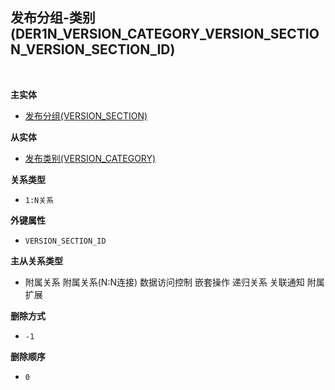 ## 发布分组-类别(DER1N_VERSION_CATEGORY_VERSION_SECTION_VERSION_SECTION_ID) <!-- {docsify-ignore-all} -->



<br>
<p class="panel-title"><b>主实体</b></p>

* [发布分组(VERSION_SECTION)](module/ProjMgmt/Version_section)

<p class="panel-title"><b>从实体</b></p>

* [发布类别(VERSION_CATEGORY)](module/ProjMgmt/Version_category)

<p class="panel-title"><b>关系类型</b></p>

* `1:N关系`

<p class="panel-title"><b>外键属性</b></p>

* `VERSION_SECTION_ID`

<p class="panel-title"><b>主从关系类型</b></p>

* <i class="fa fa-square"/></i> 附属关系 <i class="fa fa-square"/></i> 附属关系(N:N连接) <i class="fa fa-square"/></i> 数据访问控制 <i class="fa fa-square"/></i> 嵌套操作 <i class="fa fa-square"/></i> 递归关系 <i class="fa fa-square"/></i> 关联通知 <i class="fa fa-square"/></i> 附属扩展

<p class="panel-title"><b>删除方式</b></p>

* `-1`

<p class="panel-title"><b>删除顺序</b></p>

* `0`
